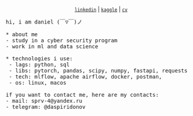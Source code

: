 <p align="center">
  <a href="https://www.linkedin.com/in/daniel-spiridonov-853bb8265/"><code>linkedin</code></a> |
  <a href="https://www.kaggle.com/xean0000"><code>kaggle</code></a> |
  <a href="https://notaskynet.github.io/cv/"><code>cv</code></a>
</p>

<pre>
hi, i am daniel (￣▽￣)ノ

* about me
- study in a cyber security program
- work in ml and data science

* technologies i use:
 - lags: python, sql
 - libs: pytorch, pandas, scipy, numpy, fastapi, requests
 - tech: mlflow, apache airflow, docker, postman, 
 - os: linux, macos

if you want to contact me, here are my contacts:
- mail: sprv-4@yandex.ru
- telegram: @daspiridonov
</pre>
